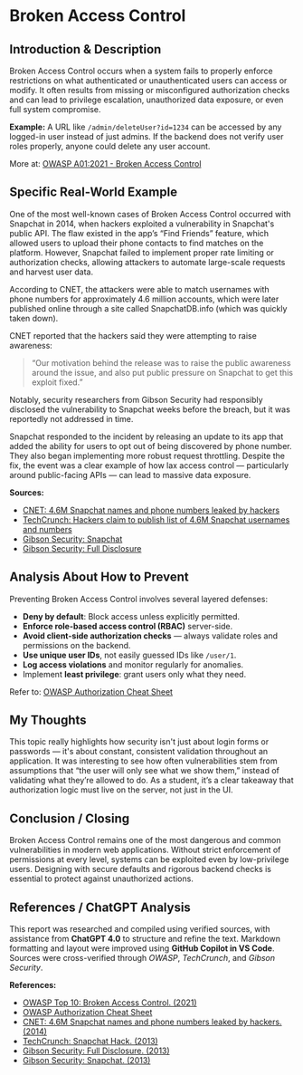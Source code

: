 # Broken Access Control

## Introduction & Description

Broken Access Control occurs when a system fails to properly enforce restrictions on what authenticated or unauthenticated users can access or modify. It often results from missing or misconfigured authorization checks and can lead to privilege escalation, unauthorized data exposure, or even full system compromise.

**Example:** A URL like `/admin/deleteUser?id=1234` can be accessed by any logged-in user instead of just admins. If the backend does not verify user roles properly, anyone could delete any user account.

More at: [OWASP A01:2021 - Broken Access Control](https://owasp.org/Top10/A01_2021-Broken_Access_Control/)

## Specific Real-World Example

One of the most well-known cases of Broken Access Control occurred with Snapchat in 2014, when hackers exploited a vulnerability in Snapchat's public API. The flaw existed in the app’s “Find Friends” feature, which allowed users to upload their phone contacts to find matches on the platform. However, Snapchat failed to implement proper rate limiting or authorization checks, allowing attackers to automate large-scale requests and harvest user data.

According to CNET, the attackers were able to match usernames with phone numbers for approximately 4.6 million accounts, which were later published online through a site called SnapchatDB.info (which was quickly taken down).

CNET reported that the hackers said they were attempting to raise awareness:

> “Our motivation behind the release was to raise the public awareness around the issue, and also put public pressure on Snapchat to get this exploit fixed.”

Notably, security researchers from Gibson Security had responsibly disclosed the vulnerability to Snapchat weeks before the breach, but it was reportedly not addressed in time.

Snapchat responded to the incident by releasing an update to its app that added the ability for users to opt out of being discovered by phone number. They also began implementing more robust request throttling. Despite the fix, the event was a clear example of how lax access control — particularly around public-facing APIs — can lead to massive data exposure.

**Sources:**
- [CNET: 4.6M Snapchat names and phone numbers leaked by hackers](https://www.cnet.com/tech/mobile/4-6m-snapchat-names-and-phone-numbers-leaked-by-hackers/)
- [TechCrunch: Hackers claim to publish list of 4.6M Snapchat usernames and numbers](https://techcrunch.com/2013/12/31/hackers-claim-to-publish-list-of-4-6m-snapchat-usernames-and-numbers/)
- [Gibson Security: Snapchat](https://gibsonsec.org/snapchat/)
- [Gibson Security: Full Disclosure](https://gibsonsec.org/snapchat/fulldisclosure/#the-find_friends-exploit)

## Analysis About How to Prevent

Preventing Broken Access Control involves several layered defenses:

- **Deny by default**: Block access unless explicitly permitted.
- **Enforce role-based access control (RBAC)** server-side.
- **Avoid client-side authorization checks** — always validate roles and permissions on the backend.
- **Use unique user IDs**, not easily guessed IDs like `/user/1`.
- **Log access violations** and monitor regularly for anomalies.
- Implement **least privilege**: grant users only what they need.

Refer to: [OWASP Authorization Cheat Sheet](https://cheatsheetseries.owasp.org/cheatsheets/Authorization_Cheat_Sheet.html)

## My Thoughts 

This topic really highlights how security isn't just about login forms or passwords — it's about constant, consistent validation throughout an application. It was interesting to see how often vulnerabilities stem from assumptions that “the user will only see what we show them,” instead of validating what they’re allowed to do. As a student, it’s a clear takeaway that authorization logic must live on the server, not just in the UI.

## Conclusion / Closing

Broken Access Control remains one of the most dangerous and common vulnerabilities in modern web applications. Without strict enforcement of permissions at every level, systems can be exploited even by low-privilege users. Designing with secure defaults and rigorous backend checks is essential to protect against unauthorized actions.

## References / ChatGPT Analysis

This report was researched and compiled using verified sources, with assistance from **ChatGPT 4.0** to structure and refine the text. Markdown formatting and layout were improved using **GitHub Copilot in VS Code**. Sources were cross-verified through *OWASP*, *TechCrunch*, and *Gibson Security*.

**References:**
- [OWASP Top 10: Broken Access Control. (2021)](https://owasp.org/Top10/A01_2021-Broken_Access_Control/)
- [OWASP Authorization Cheat Sheet](https://cheatsheetseries.owasp.org/cheatsheets/Authorization_Cheat_Sheet.html)
- [CNET: 4.6M Snapchat names and phone numbers leaked by hackers. (2014)](https://www.cnet.com/tech/mobile/)
- [TechCrunch: Snapchat Hack. (2013)](https://techcrunch.com/2013/12/31/hackers-claim-to-publish-list-of-4-6m-snapchat-usernames-and-numbers/)
- [Gibson Security: Full Disclosure. (2013)](https://gibsonsec.org/snapchat/fulldisclosure/)
- [Gibson Security: Snapchat. (2013)](https://gibsonsec.org/snapchat/)

